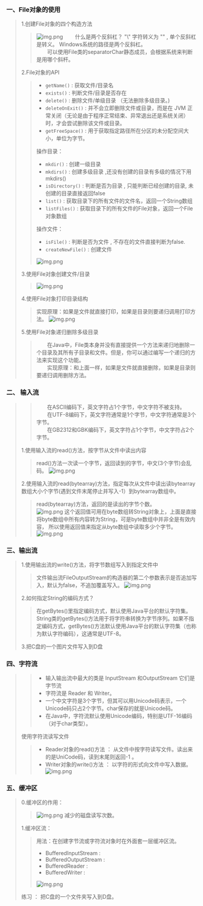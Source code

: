 ### 一、File对象的使用
> 1.创建File对象的四个构造方法
> > ![img.png](./img/img_2.png)
> >&emsp;&emsp;什么是两个反斜杠？ "\\" 字符转义为 "\" , 单个反斜杠是转义。 Windows系统的路径是两个反斜杠。
> ><br>&emsp;&emsp;可以使用File类的separatorChar静态成员，会根据系统来判断是用哪个斜杆。
>
> 2.File对象的API
> > 
> > * `getName()` : 获取文件/目录名
> > * `exists()` : 判断文件/目录是否存在
> > * `delete()` : 删除文件/单级目录 （无法删除多级目录。)
> > * `deleteOnExit()` : 并不会立即删除文件或目录，而是在 JVM 正常关闭（无论是由于程序正常结束、异常退出还是系统关闭）时，才会尝试删除该文件或目录。
> > * `getFreeSpace()`  : 用于获取指定路径所在分区的未分配空间大小，单位为字节。
> >
> > 操作目录：
> >
> > * `mkdir()` : 创建一级目录
> > * `mkdirs()` : 创建多级目录 ,还没有创建的目录有多级的情况下用mkdirs()
> > * `isDirectory()` : 判断是否为目录 , 只能判断已经创建的目录, 未创建的目录直接返回false
> > * `list()` : 获取目录下的所有文件的文件名，返回一个String数组
> > * `listFiles()` : 获取目录下的所有文件的File对象，返回一个File对象数组
> >
> > 操作文件：
> > * `isFile()` : 判断是否为文件 , 不存在的文件直接判断为false.
> > * `createNewFile()` : 创建文件
> >
> > ![img.png](./img/img_1.png)
>
> 3.使用File对象创建文件/目录
> > ![img.png](./img/img.png)
>
> 4.使用File对象打印目录结构
> > 实现原理：如果是文件就直接打印，如果是目录则要递归调用打印方法。
> > ![img.png](./img/img_3.png)
>
> 5.使用File对象递归删除多级目录
> >&emsp;&emsp;在Java中，File类本身并没有直接提供一个方法来递归地删除一个目录及其所有子目录和文件。但是，你可以通过编写一个递归的方法来实现这个功能。
> ><br>&emsp;&emsp;实现原理：和上面一样，如果是文件就直接删除，如果是目录则要递归调用删除方法。

### 二、 输入流
>> &emsp;&emsp;在ASCII编码下，英文字符占1个字节，中文字符不被支持。<br>
>> &emsp;&emsp;在UTF-8编码下，英文字符通常是1个字节，中文字符通常是3个字节。<br>
>> &emsp;&emsp;在GB2312和GBK编码下，英文字符占1个字节，中文字符占2个字节。<br>
> 
> 1.使用输入流的read()方法，按字节从文件中读出内容
>> read()方法一次读一个字节，返回读到的字节，中文(3个字节)会乱码。
>> ![img.png](./img/img_4.png)
> 
> 2.使用输入流的read(bytearray)方法，指定每次从文件中读出读bytearray数组大小个字节(遇到文件末尾停止并写入-1）到bytearray数组中。
>> read(bytearray)方法，返回的是读出的字节个数。<br>
>> ![img.png](./img/img_5.png)
>> 这个返回值可用在byte数组转String对象上，上面是直接将byte数组中所有内容转为String，可是byte数组中并非全是有效内容，
>> 所以使用返回值来指定从byte数组中读取多少个字节。
>>![img.png](./img/img_6.png)
> 
### 三、输出流
> 1.使用输出流的write()方法，将字节数组写入到指定文件中
>>  文件输出流FileOutputStream的构造器的第二个参数表示是否追加写入，默认为false，不追加覆盖写入。
>> ![img.png](./img/img_7.png) 
> 
> 2.如何指定String的编码方式？<br>
> > 在getBytes()里指定编码方式，默认使用Java平台的默认字符集。
> > String类的getBytes()方法用于将字符串转换为字节序列。如果不指定编码方式，getBytes()方法默认使用Java平台的默认字符集（也称为默认字符编码），这通常是UTF-8。
> 
> 3.把C盘的一个图片文件写入到D盘

### 四、字符流
> > * 输入输出流中最大的类是 InputStream 和OutputStream 它们是字节流
> > * 字符流是 Reader 和 Writer。
> > * 一个中文字符是3个字节，但其可以用Unicode码表示，一个Unicode码只占2个字节。char保存的就是Unicode码。
> > * 在Java中，字符流默认使用Unicode编码，特别是UTF-16编码（对于char类型）。
> 
> 使用字符流读写文件
> > * Reader对象的read()方法 ： 从文件中按字符读写文件。读出来的是UniCode码，读到末尾则返回-1 。
> > * Writer对象的write()方法 ： 以字符的形式向文件中写入数据。
> > ![img.png](./img/img_8.png)

### 五、缓冲区
> 0.缓冲区的作用：
> >![img.png](./img/img_10.png)
> > 减少的磁盘读写次数。
> 
> 1.缓冲区流：
> > 用法：在创建字节流或字符流对象时在外面套一层缓冲区流。
> > * BufferedInputStream : 
> > * BufferedOutputStream :
> > * BufferedReader : 
> > * BufferedWriter : 
> >
> > ![img.png](./img/img_9.png) 
> 
> 练习 ： 把C盘的一个文件夹写入到D盘。
